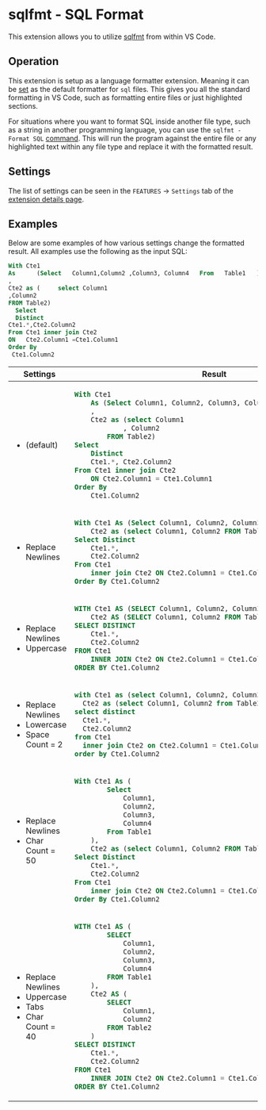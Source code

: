 # sqlfmt - SQL Format

This extension allows you to utilize [sqlfmt](https://github.com/GrantFBarnes/sqlfmt) from within VS Code.

## Operation

This extension is setup as a language formatter extension.
Meaning it can be [set](https://code.visualstudio.com/docs/configure/settings#_language-specific-editor-settings) as the default formatter for `sql` files.
This gives you all the standard formatting in VS Code, such as formatting entire files or just highlighted sections.

For situations where you want to format SQL inside another file type, such as a string in another programming language, you can use the `sqlfmt - Format SQL` [command](https://code.visualstudio.com/docs/getstarted/userinterface#_command-palette).
This will run the program against the entire file or any highlighted text within any file type and replace it with the formatted result.

## Settings

The list of settings can be seen in the `FEATURES` -> `Settings` tab of the [extension details page](https://code.visualstudio.com/docs/editor/extension-marketplace#_extension-details).

## Examples

Below are some examples of how various settings change the formatted result.
All examples use the following as the input SQL:

```sql
With Cte1
As      (Select   Column1,Column2 ,Column3, Column4   From   Table1   )
,
Cte2 as (     select Column1
,Column2
FROM Table2)
  Select
  Distinct
Cte1.*,Cte2.Column2
From Cte1 inner join Cte2
ON   Cte2.Column1 =Cte1.Column1
Order By
 Cte1.Column2
```

<table>
<thead>
<tr>
<th>Settings</th>
<th>Result</th>
</tr>
</thead>
<tbody>
<tr>
<td>
<ul>
<li>(default)</li>
</ul>
</td>
<td>

```sql
With Cte1
    As (Select Column1, Column2, Column3, Column4 From Table1)
    ,
    Cte2 as (select Column1
            , Column2
        FROM Table2)
Select
    Distinct
    Cte1.*, Cte2.Column2
From Cte1 inner join Cte2
    ON Cte2.Column1 = Cte1.Column1
Order By
    Cte1.Column2
```

</td>
</tr>
<tr>
<td>
<ul>
<li>Replace Newlines</li>
</ul>
</td>
<td>

```sql
With Cte1 As (Select Column1, Column2, Column3, Column4 From Table1),
    Cte2 as (select Column1, Column2 FROM Table2)
Select Distinct
    Cte1.*,
    Cte2.Column2
From Cte1
    inner join Cte2 ON Cte2.Column1 = Cte1.Column1
Order By Cte1.Column2
```

</td>
</tr>
<tr>
<td>
<ul>
<li>Replace Newlines</li>
<li>Uppercase</li>
</ul>
</td>
<td>

```sql
WITH Cte1 AS (SELECT Column1, Column2, Column3, Column4 FROM Table1),
    Cte2 AS (SELECT Column1, Column2 FROM Table2)
SELECT DISTINCT
    Cte1.*,
    Cte2.Column2
FROM Cte1
    INNER JOIN Cte2 ON Cte2.Column1 = Cte1.Column1
ORDER BY Cte1.Column2
```

</td>
</tr>
<tr>
<td>
<ul>
<li>Replace Newlines</li>
<li>Lowercase</li>
<li>Space Count = 2</li>
</ul>
</td>
<td>

```sql
with Cte1 as (select Column1, Column2, Column3, Column4 from Table1),
  Cte2 as (select Column1, Column2 from Table2)
select distinct
  Cte1.*,
  Cte2.Column2
from Cte1
  inner join Cte2 on Cte2.Column1 = Cte1.Column1
order by Cte1.Column2
```

</td>
</tr>
<tr>
<td>
<ul>
<li>Replace Newlines</li>
<li>Char Count = 50</li>
</ul>
</td>
<td>

```sql
With Cte1 As (
        Select
            Column1,
            Column2,
            Column3,
            Column4
        From Table1
    ),
    Cte2 as (select Column1, Column2 FROM Table2)
Select Distinct
    Cte1.*,
    Cte2.Column2
From Cte1
    inner join Cte2 ON Cte2.Column1 = Cte1.Column1
Order By Cte1.Column2
```

</td>
</tr>
<tr>
<td>
<ul>
<li>Replace Newlines</li>
<li>Uppercase</li>
<li>Tabs</li>
<li>Char Count = 40</li>
</ul>
</td>
<td>

```sql
WITH Cte1 AS (
		SELECT
			Column1,
			Column2,
			Column3,
			Column4
		FROM Table1
	),
	Cte2 AS (
		SELECT
			Column1,
			Column2
		FROM Table2
	)
SELECT DISTINCT
	Cte1.*,
	Cte2.Column2
FROM Cte1
	INNER JOIN Cte2 ON Cte2.Column1 = Cte1.Column1
ORDER BY Cte1.Column2
```

</td>
</tr>
</tbody>
</table>
